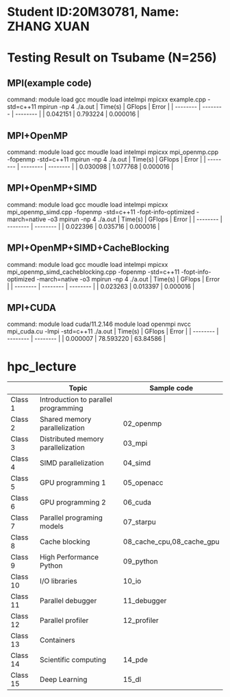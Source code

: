 # Student ID:20M30781, Name: ZHANG XUAN
# Testing Result on Tsubame (N=256)
## MPI(example code)
command:
module load gcc
moudle load intelmpi
mpicxx example.cpp -std=c++11
mpirun -np 4 ./a.out
| Time(s) | GFlops | Error  |
| -------- | -------- | -------- |
| 0.042151 | 0.793224 | 0.000016 |
## MPI+OpenMP
command:
module load gcc
moudle load intelmpi
mpicxx mpi_openmp.cpp -fopenmp -std=c++11
mpirun -np 4 ./a.out
| Time(s) | GFlops | Error  |
| -------- | -------- | -------- |
| 0.030098 | 1.077768 | 0.000016 |
## MPI+OpenMP+SIMD
command:
module load gcc
moudle load intelmpi
mpicxx mpi_openmp_simd.cpp -fopenmp -std=c++11 -fopt-info-optimized -march=native -o3
mpirun -np 4 ./a.out
| Time(s) | GFlops | Error  |
| -------- | -------- | -------- |
| 0.022396 | 0.035716 | 0.000016 |
## MPI+OpenMP+SIMD+CacheBlocking
command:
module load gcc
moudle load intelmpi
mpicxx mpi_openmp_simd_cacheblocking.cpp -fopenmp -std=c++11 -fopt-info-optimized -march=native -o3
mpirun -np 4 ./a.out
| Time(s) | GFlops | Error  |
| -------- | -------- | -------- |
| 0.023263 | 0.013397 | 0.000016 |
## MPI+CUDA
command:
module load cuda/11.2.146
module load openmpi
nvcc mpi_cuda.cu -lmpi -std=c++11
./a.out
| Time(s) | GFlops | Error  |
| -------- | -------- | -------- |
| 0.000007 | 78.593220 | 63.84586 |
# hpc_lecture

|          | Topic                                | Sample code               |
| -------- | ------------------------------------ | ------------------------- |
| Class 1  | Introduction to parallel programming |                           |
| Class 2  | Shared memory parallelization        | 02_openmp                 |
| Class 3  | Distributed memory parallelization   | 03_mpi                    |
| Class 4  | SIMD parallelization                 | 04_simd                   |
| Class 5  | GPU programming 1                    | 05_openacc                |
| Class 6  | GPU programming 2                    | 06_cuda                   |
| Class 7  | Parallel programing models           | 07_starpu                 |
| Class 8  | Cache blocking                       | 08_cache_cpu,08_cache_gpu |
| Class 9  | High Performance Python              | 09_python                 |
| Class 10 | I/O libraries                        | 10_io                     |
| Class 11 | Parallel debugger                    | 11_debugger               |
| Class 12 | Parallel profiler                    | 12_profiler               |
| Class 13 | Containers                           |                           |
| Class 14 | Scientific computing                 | 14_pde                    |
| Class 15 | Deep Learning                        | 15_dl                     |
